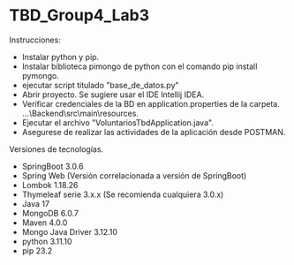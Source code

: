 # TBD_Group4_Lab3

Instrucciones:

- Instalar python y pip.
- Instalar biblioteca pimongo de python con el comando pip install pymongo.
- ejecutar script titulado "base_de_datos.py"
- Abrir proyecto. Se sugiere usar el IDE Intellij IDEA.
- Verificar credenciales de la BD en application.properties de la carpeta.
...\Backend\src\main\resources.
- Ejecutar el archivo "VoluntariosTbdApplication.java".
- Asegurese de realizar las actividades de la aplicación desde
  POSTMAN.



Versiones de tecnologías.

- SpringBoot 3.0.6
- Spring Web (Versión correlacionada a versión de SpringBoot)
- Lombok 1.18.26
- Thymeleaf serie 3.x.x (Se recomienda cualquiera 3.0.x)
- Java 17
- MongoDB 6.0.7
- Maven 4.0.0
- Mongo Java Driver 3.12.10
- python 3.11.10
- pip 23.2